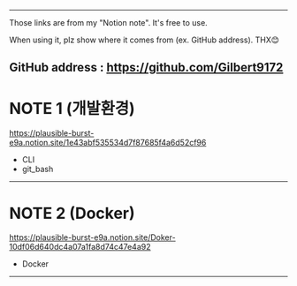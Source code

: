 -------------------------------------------------------------------------
Those links are from my "Notion note". It's free to use.

When using it, plz show where it comes from (ex. GitHub address). THX😊

GitHub address : https://github.com/Gilbert9172
-------------------------------------------------------------------------

# NOTE 1 (개발환경)

https://plausible-burst-e9a.notion.site/1e43abf535534d7f87685f4a6d52cf96
- CLI
- git_bash
-------------------------------------------------------------------------

# NOTE 2 (Docker)

https://plausible-burst-e9a.notion.site/Doker-10df06d640dc4a07a1fa8d74c47e4a92
- Docker
-------------------------------------------------------------------------
